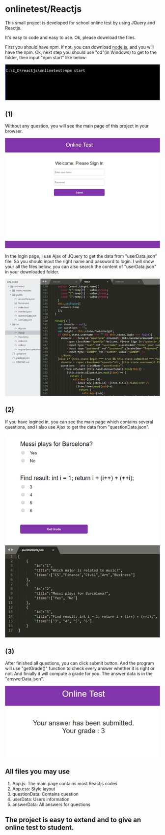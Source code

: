 # onlinetest/Reactjs


This small project is developed for school online test by using JQuery and Reactjs.

It's easy to code and easy to use. Ok, please download the files.

First you should have npm. If not, you can download [node.js](https://nodejs.org/en/), and you will have the npm.
Ok, next step you should use "cd"(in Windows) to get to the folder, then input "npm start" like below:


![image](https://github.com/liyulinnyu/Myimg/blob/master/2017_918_1.png)


(1)
-----
Without any question, you will see the main page of this project in your browser.


![image](https://github.com/liyulinnyu/Myimg/blob/master/2017_918_3.png)


In the login page, I use Ajax of JQuery to get the data from "userData.json" file. So you should input the right name
and password to login. I will show your all the files below, you can also search the content of "userData.json" in your
downloaded folder.


![image](https://github.com/liyulinnyu/Myimg/blob/master/2017_918_2.png)


(2)
-----
If you have logined in, you can see the main page which contains several questions, and I also use Ajax to get the data
from "questionData.json".



![image](https://github.com/liyulinnyu/Myimg/blob/master/2017_918_4.png)
![image](https://github.com/liyulinnyu/Myimg/blob/master/2017_918_6.png)


(3)
-----
After finished all questions, you can click submit button.
And the program will use "getGrade()" function to check every answer whether it is right or not. And finially it will 
compute a grade for you. The answer data is in the "answerData.json".


![image](https://github.com/liyulinnyu/Myimg/blob/master/2017_918_5.png)


All files you may use
------
1. App.js: The main page contains most Reactjs codes
2. App.css: Style layout
3. questionData: Contains question
4. userData: Users information
5. answerData: All answers for questions

The project is easy to extend and to give an online test to student.
-----

